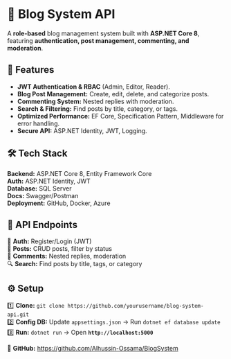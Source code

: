 # 📌 Blog System API  

A **role-based** blog management system built with **ASP.NET Core 8**, featuring **authentication, post management, commenting, and moderation**.  

## 🚀 Features  
- **JWT Authentication & RBAC** (Admin, Editor, Reader).  
- **Blog Post Management:** Create, edit, delete, and categorize posts.  
- **Commenting System:** Nested replies with moderation.  
- **Search & Filtering:** Find posts by title, category, or tags.  
- **Optimized Performance:** EF Core, Specification Pattern, Middleware for error handling.  
- **Secure API:** ASP.NET Identity, JWT, Logging.  

## 🛠️ Tech Stack  
**Backend:** ASP.NET Core 8, Entity Framework Core  
**Auth:** ASP.NET Identity, JWT  
**Database:** SQL Server  
**Docs:** Swagger/Postman  
**Deployment:** GitHub, Docker, Azure  

## 📜 API Endpoints  
🔑 **Auth:** Register/Login (JWT)  
📝 **Posts:** CRUD posts, filter by status  
💬 **Comments:** Nested replies, moderation  
🔍 **Search:** Find posts by title, tags, or category  

## ⚙️ Setup  
1️⃣ **Clone:** `git clone https://github.com/yourusername/blog-system-api.git`  
2️⃣ **Config DB:** Update `appsettings.json` → Run `dotnet ef database update`  
3️⃣ **Run:** `dotnet run` → Open **`http://localhost:5000`**  

📌 **GitHub:** 
https://github.com/Alhussin-Ossama/BlogSystem 









